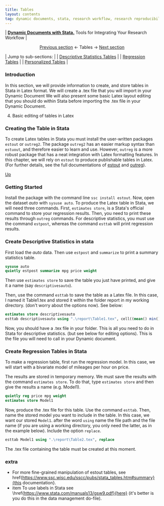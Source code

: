 ```yaml
---
title: Tables
layout: contents
tag: dynamic documents, stata, research workflow, research reproducibility, reproducible research, social sciences
---
```

| [**Dynamic Documents with Stata.**](dynamicdocs-stata.md) Tools for Integrating Your Research Workflow |

<a name="Contents"></a>
<p style="text-align: center;">
 <a href="#">Previous section</a> &larr; Tables &rarr; <a href="#">Next section</a>
</p>

| Jump to sub-sections: |
| [Descriptive Statistics Tables](tables-descriptives.md) |
| [Regression Tables](tables-ols.d)   |
| [Personalized Tables](tables-personalized.md)  |

### Introduction
In this section, we will provide information to create, and store tables in Stata in Latex format. We will create a .tex file that you will import in your Dynamic Document We will also present some basic Latex layout editing that you should do within Stata before importing the .tex file in your Dynamic Document.

4. Basic editing of tables in Latex

### Creating the Table in Stata

To create Latex tables in Stata you must install the user-written packages `estout` or `outreg2`. The package `outreg2` has an easier markup syntax than `estuout`, and therefore easier to learn and use. However, `outreg` is a more robust package that has a neat integration with Latex formatting features. In this chapter, we will rely on `estout` to produce publishable tables in Latex. (For further details, see the full documentations of [estout](http://repec.sowi.unibe.ch/stata/estout/) and [outreg](http://repec.org/bocode/o/outreg2.html)).


[Up](#Contents)

### Getting Started

Install the package with the command line `ssc install estout`. Now, open the dataset *auto* with `sysuse auto`. To produce the Latex table in Stata, we will need three commands. First, `estimates store`, is a Stata's official command to store your regression results. Then, you need to print these results through `outreg` commands. For descriptive statistics, you must use the command `estpost`, whereas the command `esttab` will print regression results.

### Create Descriptive Statistics in stata

First load the *auto* data. Then use `estpost` and `summarize` to print a summary statistics table.

```Stata
sysuse auto
quietly estpost summarize mpg price weight
```

Then use `estimates store` to save the table you just have printed, and give it a name (say `descriptivesauto`).

Then, use the command `esttab` to save the table as a Latex file. In this case, I named it Table1.tex and stored it within the folder report in my working directory. (don't worry about the options now). See below:

```stata
estimates store descriptivesauto
esttab descriptivesauto using ".\report\Table1.tex", cell((mean() min() max())) nonumber nomtitle replace
```

Now, you should have a .tex file in your folder. This is all you need to do in Stata for descriptive statistics. (but see below for editing options). This is the file you will need to call in your Dynamic document.

### Create Regression Tables in Stata

To make a regression table, first run the regression model. In this case, we will start with a bivariate model of mileages per hour on price.

The results are stored in temporary memory. We must save the results with the
command `estimates store`. To do that, type `estimates store` and then
give the results a name (e.g. Model1).

```stata
quietly reg price mpg weight
estimates store Model1
```

Now, produce the .tex file for this table. Use the command `esttab`. Then,
name the stored model you want to include in the table. In this case, we want our
stored `Model1`. after the word `using` name the file path and the file
name (if you are using a working directory, you only need the latter, as in the
example below). Include the option `replace`.

```stata
esttab Model1 using ".\report\Table2.tex", replace
```

The .tex file containing the table must be created at this moment.



### extra
- For more fine-grained manipulation of estout tables, see
href{https://www.ssc.wisc.edu/sscc/pubs/stata_tables.htm#summary}{this documentation}.
- item To use labels in Stata see \href{https://www.stata.com/manuals13/gsw9.pdf}{here}
(it's better is you do this in the data management do-file).
